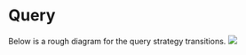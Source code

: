 # Query
Below is a rough diagram for the query strategy transitions.
[![](https://mermaid.ink/img/pako:eNpVkctugzAQRX_F8opKyQ-waFViCEmltE26qUoXFgwJkh_Uj6oI-PcaB0jwyrr3jO-Mp8W5LACH-KxofUEfJBPIneevI_xY0GYjmeXiBAxyU0nxjdbrRxS1s4B-KauKp_5aFnm7O8gObYIbI61BskSKijM8LMhP0B0Jxqx3C6oZfeL9uCWvEfL6FBHPEUnwpiSvzYFyuC-Nb09vR4TI6J5IPJEG8R_k1iyKt97atV5LpOLUfYFSbpCpgd3cAFkIQ156VVKv7N1cxipxBG2Z0WPA3nsvAal0zWgzmYOFV5iDS6wKt492wDNsLsAhw6G7FlBSx2Y4E71DbV1QA3FRGalwWFKmYYWpNfLUiByHRlmYIFJRt14-Uv0_MyqefQ)](https://mermaid-js.github.io/mermaid-live-editor/edit/#pako:eNpVkctugzAQRX_F8opKyQ-waFViCEmltE26qUoXFgwJkh_Uj6oI-PcaB0jwyrr3jO-Mp8W5LACH-KxofUEfJBPIneevI_xY0GYjmeXiBAxyU0nxjdbrRxS1s4B-KauKp_5aFnm7O8gObYIbI61BskSKijM8LMhP0B0Jxqx3C6oZfeL9uCWvEfL6FBHPEUnwpiSvzYFyuC-Nb09vR4TI6J5IPJEG8R_k1iyKt97atV5LpOLUfYFSbpCpgd3cAFkIQ156VVKv7N1cxipxBG2Z0WPA3nsvAal0zWgzmYOFV5iDS6wKt492wDNsLsAhw6G7FlBSx2Y4E71DbV1QA3FRGalwWFKmYYWpNfLUiByHRlmYIFJRt14-Uv0_MyqefQ)